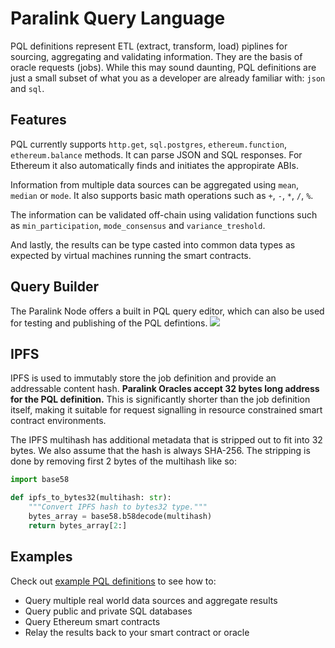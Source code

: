 <!--
order: 14
-->

# Paralink Query Language
PQL definitions represent ETL (extract, transform, load) piplines for sourcing, aggregating and
validating information. They are the basis of oracle requests (jobs). While this may sound
daunting, PQL definitions are just a small subset of what you as a developer are already familiar
with: `json` and `sql`.

## Features
PQL currently supports `http.get`, `sql.postgres`, `ethereum.function`, `ethereum.balance` methods.
It can parse JSON and SQL responses. For Ethereum it also automatically finds and initiates the appropirate ABIs.

Information from multiple data sources can be aggregated using `mean`, `median` or `mode`.
It also supports basic math operations such as `+`, `-`, `*`, `/`, `%`.

The information can be validated off-chain using validation functions such as `min_participation`, `mode_consensus` and `variance_treshold`.

And lastly, the results can be type casted into common data types as expected by virtual
machines running the smart contracts.


## Query Builder
The Paralink Node offers a built in PQL query editor, which can also be used for testing and
publishing of the PQL defintions.
![](https://i.imgur.com/Yd3s5Xu.png)

## IPFS
IPFS is used to immutably store the job definition and provide an addressable content hash.
**Paralink Oracles accept 32 bytes long address for the PQL definition.**
This is significantly shorter than the job definition itself, making it suitable for
request signalling in resource constrained smart contract environments.

The IPFS multihash has additional metadata that is stripped out to fit into 32 bytes. We also
assume that the hash is always SHA-256. The stripping is done by removing first 2 bytes of the
multihash like so:
```python
import base58

def ipfs_to_bytes32(multihash: str):
    """Convert IPFS hash to bytes32 type."""
    bytes_array = base58.b58decode(multihash)
    return bytes_array[2:]
```

## Examples
Check out [example PQL definitions](https://github.com/paralink-network/paralink-node/tree/master/examples) to see how to:
 - Query multiple real world data sources and aggregate results
 - Query public and private SQL databases
 - Query Ethereum smart contracts
 - Relay the results back to your smart contract or oracle
